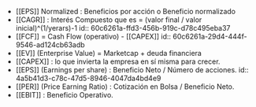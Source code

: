 - [[EPS]] Normalized : Beneficios por acción o Beneficio normalizado
- [[CAGR]] : Interés Compuesto  que es = (valor final / valor inicial)^(1/yerars)-1
  id:: 60c6261a-ffd3-456b-919c-d78c495eba37
- [[FCF]] = Cash Flow (operativo) - [[CAPEX]]
  id:: 60c6261a-29d4-444f-9546-ad124cb63adb
- [[EV]] (Enterprise Value) = Marketcap + deuda financiera
- [[CAPEX]] : lo que invierta la empresa en sí misma para crecer.
- [[EPS]] (Earnings per share) : Beneficio Neto / Número de acciones.
  id:: 4a5b41d3-c78c-47d5-8946-4047da4bd4e9
- [[PER]] (Price Earning Ratio) : Cotización en Bolsa / Beneficio Neto.
- [[EBIT]] : Beneficio Operativo.